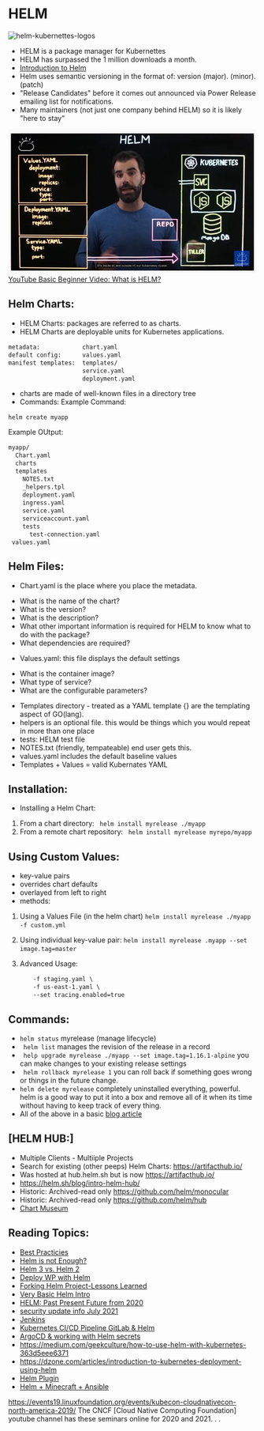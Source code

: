 # HELM 
![helm-kubernettes-logos](https://d33wubrfki0l68.cloudfront.net/d9a3dd9398904a13c211c703709d7ad7daaef72f/3f473/images/kubernetes-helm.png)
*  HELM is a package manager for Kubernettes 
*  HELM has surpassed the 1 million downloads a month. 
*  [Introduction to Helm](https://www.youtube.com/watch?v=Zzwq9FmZdsU)
*  Helm uses semantic versioning in the format of: version (major). (minor). (patch) 
*  "Release Candidates" before it comes out announced via Power Release emailing list for notifications. 
*  Many maintainers (not just one company behind HELM) so it is likely "here to stay" 

![video-image](https://github.com/EO4wellness/T-I-L/blob/main/HELM/Images/helm-basic-video-content.jpg)
[YouTube Basic Beginner Video: What is HELM?](https://youtu.be/fy8SHvNZGeE)

## Helm Charts: 
*  HELM Charts: packages are referred to as charts. 
*  HELM Charts are deployable units for Kubernetes applications. 
```
metadata:            chart.yaml 
default config:      values.yaml 
manifest templates:  templates/ 
                     service.yaml 
                     deployment.yaml 
```
* charts are made of well-known files in a directory tree 
* Commands:
Example Command:  
```
helm create myapp
```
Example OUtput: 
```
myapp/
  Chart.yaml 
  charts
  templates
    NOTES.txt
    _helpers.tpl
    deployment.yaml
    ingress.yaml
    service.yaml
    serviceaccount.yaml
    tests
      test-connection.yaml
 values.yaml      
```

## Helm Files: 
* Chart.yaml is the place where you place the metadata. 
- What is the name of the chart?
- What is the version? 
- What is the description? 
- What other important information is required for HELM to know what to do with the package? 
- What dependencies are required? 
* Values.yaml: this file displays the default settings 
- What is the container image? 
- What type of service? 
- What are the configurable parameters? 
* Templates directory - treated as a YAML template 
{} are the templating aspect of GO(lang). 
* helpers is an optional file.  this would be things which you would repeat in more than one place 
* tests: HELM test file 
* NOTES.txt (friendly, tempateable) end user gets this. 
* values.yaml includes the default baseline values 
* Templates + Values = valid Kubernates YAML

## Installation: 
* Installing a Helm Chart: 
1. From a chart directory:
``` helm install myrelease ./myapp```
2. From a remote chart repository: 
``` helm install myrelease myrepo/myapp```

## Using Custom Values: 
* key-value pairs
* overrides chart defaults 
* overlayed from left to right 
* methods: 
 1. Using a Values File (in the helm chart) 
    ``` helm install myrelease ./myapp -f custom.yml ```
    
 2. Using individual key-value pair: 
    ``` helm install myrelease .myapp --set image.tag=master ```
    
 3. Advanced Usage: 
   ``` helm install my release .myapp \
          -f staging.yaml \
          -f us-east-1.yaml \
          --set tracing.enabled=true
```  

## Commands: 
* ```helm status``` myrelease (manage lifecycle) 
* ``` helm list``` manages the revision of the release in a record 
* ``` help upgrade myrelease ./myapp --set image.tag=1.16.1-alpine``` you can make changes to your existing release settings 
* ``` helm rollback myrelease 1``` you can roll back if something goes wrong or things in the future change.  
* ``` helm delete myrelease ``` completely uninstalled everything, powerful. helm is a good way to put it into a box and remove all of it when its time without having to keep track of every thing. 
* All of the above in a basic [blog article](https://www.freecodecamp.org/news/helm-charts-tutorial-the-kubernetes-package-manager-explained/)
    
## [HELM HUB:]
* Multiple Clients - Multiiple Projects 
* Search for existing (other peeps) Helm Charts: https://artifacthub.io/  
* Was hosted at hub.helm.sh but is now https://artifacthub.io/  
* https://helm.sh/blog/intro-helm-hub/
* Historic: Archived-read only https://github.com/helm/monocular 
* Historic: Archived-read only https://github.com/helm/hub 
* [Chart Museum](https://github.com/helm/chartmuseum)


## Reading Topics: 
* [Best Practicies](https://codersociety.com/blog/articles/helm-best-practices)
* [Helm is not Enough?](https://itnext.io/helm-is-not-enough-you-also-need-kustomize-82bae896816e)
* [Helm 3 vs. Helm 2](https://itnext.io/after-using-helm-for-2-years-in-production-now-helm3-38461a2d8047)
* [Deploy WP with Helm](https://dzone.com/articles/deploy-wordpress-on-kubernetes-in-15-minutes-using)
* [Forking Helm Project-Lessons Learned](https://itnext.io/lessons-learned-from-forking-a-helm-project-743ad48112e7)
* [Very Basic Helm Intro](https://enlear.academy/introduction-to-helm-package-manager-628400ab9517)
* [HELM: Past Present Future from 2020](https://www.infoq.com/presentations/helm-4/)
* [security update info July 2021](https://thenewstack.io/upgrade-helm-if-you-dont-want-to-share-your-username-and-password/)
* [Jenkins](https://itnext.io/jenkins-redis-deployment-and-helm-subchart-values-633a3e31541c)
* [Kubernetes CI/CD Pipeline GitLab & Helm](https://nextlinklabs.com/insights/kubernetes-ci-cd-gitlab-with-helm)
* [ArgoCD & working with Helm secrets](https://itnext.io/argocd-a-helm-chart-deployment-and-working-with-helm-secrets-via-aws-kms-96509bfc5eb3)
* https://medium.com/geekculture/how-to-use-helm-with-kubernetes-363d5eee6371
* https://dzone.com/articles/introduction-to-kubernetes-deployment-using-helm
* [Helm Plugin](https://romanlab.hashnode.dev/how-to-build-a-helm-plugin-in-minutes)
* [Helm + Minecraft + Ansible](https://opensource.com/article/20/10/kubernetes-minecraft-ansible)

https://events19.linuxfoundation.org/events/kubecon-cloudnativecon-north-america-2019/
The CNCF [Cloud Native Computing Foundation] youtube channel has these seminars online for 2020 and 2021. . . 
